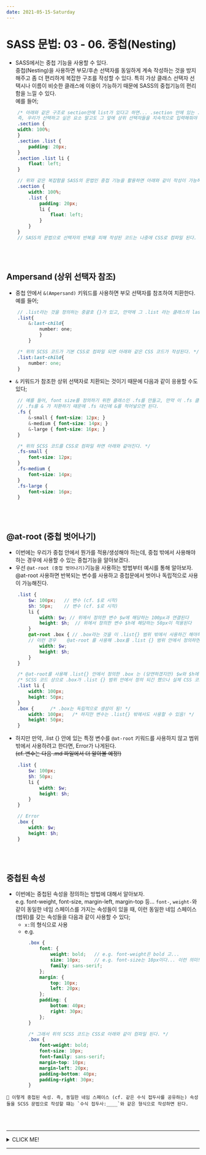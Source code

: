 ```yaml
---
date: 2021-05-15-Saturday
---
```


# SASS 문법: 03 - 06. 중첩(Nesting)
- SASS에서는 중첩 기능을 사용할 수 있다.   
중첩(Nesting)을 사용하면 부모/후손 선택자를 동일하게 계속 작성하는 것을 방지해주고 좀 더 편리하게 복잡한 구조를 작성할 수 있다. 특히 가상 클래스 선택자 선택시나 이름이 비슷한 클래스에 이용이 가능하기 때문에 SASS의 중첩기능의 편리함을 느낄 수 있다.   
예를 들어;
```css
	/* 아래와 같은 구조로 section안에 list가 있다고 하면... .section 안에 있는 .list를 선택하기 위해 부모 요소인 .section을 선택해야 하고, .list 안에 있는 li 태그를 선택하기 위해서는 또 .section과 .list를 입력해줘야 하는 번거로움이 있다. 
	즉, 우리가 선택하고 싶은 요소 말고도 그 앞에 상위 선택자들을 지속적으로 입력해줘야 하는 상황이다. */
	.section {
  	width: 100%;
	}
	.section .list {
		padding: 20px;
	}
	.section .list li {
		float: left;
	}
```
```scss
	// 위와 같은 복잡함을 SASS의 문법인 중첩 기능을 활용하면 아래와 같이 작성이 가능하다!
	.section {
		width: 100%;
		.list {
			padding: 20px;
			li {
				float: left;
			}
		}
	}
	// SASS의 문법으로 선택자의 반복을 피해 작성된 코드는 나중에 CSS로 컴파일 된다.
```

<br>
<br>

## Ampersand (상위 선택자 참조)
- 중첩 안에서 `&(Ampersand)` 키워드를 사용하면 부모 선택자를 참조하여 치환한다.   
예를 들어;
```scss
	// .list라는 것을 정의하는 중괄호 {}가 있고, 만약에 그 .list 라는 클래스의 last-child의 number를 one으로 적용하고 싶으면 아래와 같은 코드를 적을 수 있다.
	.list{
		&:last-child{
			number: one;
			}
		}
```
```css
	/* 위의 SCSS 코드가 기본 CSS로 컴파일 되면 아래와 같은 CSS 코드가 작성된다. */
	.list:last-child{
		number: one;
	}
```
- `&` 키워드가 참조한 상위 선택자로 치환되는 것이기 때문에 다음과 같이 응용할 수도 있다;
```scss
	// 예를 들어, font size를 정의하기 위한 클래스인 .fs를 만들고, 만약 이 .fs 클래스에 -small, -medium, -large라고 붙어있는 경우에 따라 font size를 각각 다르게 적용하고 싶다고 하면 아래와 같이 코드를 짤 수 있다.
	// .fs를 & 가 치환하기 때문에 .fs 대신에 &를 적어넣으면 된다.
	.fs {
		&-small { font-size: 12px; }
		&-medium { font-size: 14px; }
		&-large { font-size: 16px; }
	}
```
```css
	/* 위의 SCSS 코드를 CSS로 컴파일 하면 아래와 같아진다. */
	.fs-small {
		font-size: 12px;
	}
	.fs-medium {
		font-size: 14px;
	}
	.fs-large {
		font-size: 16px;
	}
```

<br>
<br>

## @at-root (중첩 벗어나기)
- 이번에는 우리가 중첩 안에서 뭔가를 적용/생성해야 하는데, 중첩 밖에서 사용해야 하는 경우에 사용할 수 있는 중첩기능을 알아보겠다.  
- 우선 `@at-root (중첩 벗어나기)`기능을 사용하는 방법부터 예시를 통해 알아보자.   
@at-root 사용하면 반복되는 변수를 사용하고 중첩문에서 벗어나 독립적으로 사용이 가능해진다. 
```scss
	.list {
		$w: 100px;   // 변수 (cf. $로 시작)
		$h: 50px;    // 변수 (cf. $로 시작)
		li {
			width: $w; // 위에서 정의한 변수 $w에 해당하는 100px과 연결된다 
			height: $h;  // 위에서 정의한 변수 $h에 해당하는 50px이 적용된다 
		}
		@at-root .box { // .box라는 것을 이 .list{} 범위 밖에서 사용하긴 해야하는데 $w, $h가 .list{} 범위 밖에서 .box 를 사용할 때 필요하다고 가정하면...
		// 이런 경우 	@at-root 를 사용해 .box를 .list {} 범위 안에서 정의하면 된다. 
			width: $w;
			height: $h;
		}
	}
```
```css 
	/* @at-root를 사용해 .list{} 안에서 정의한 .box 는 (당연하겠지만) $w와 $h에 입력된 값을 받게 된다. 이것은 변수의 유효범위가 적용됐기 때문이다. */
	/* SCSS 코드 상으로 .box가 .list {} 범위 안에서 정의 되긴 했으나 실제 CSS 코드로 컴파일 될 때는 아래와 같이 .list {} 범위 안이 아닌, 밖에 컴파일 된다; */
	.list li {
		width: 100px;
		height: 50px;
	}
	.box {      /* .box는 독립적으로 생성이 됨! */
		width: 100px;   /* 하지만 변수는 .list{} 밖에서도 사용할 수 있음! */
		height: 50px;
	}
```
- 하지만 만약, .list {} 안에 있는 특정 변수를 `@at-root` 키워드를 사용하지 않고 범위 밖에서 사용하려고 한다면, Error가 나게된다.   
~~(cf. 변수는 다음 .md 파일에서 더 알아볼 예정!)~~
```scss
	.list {
		$w: 100px;
		$h: 50px;
		li {
			width: $w;
			height: $h;
		}
	}

	// Error
	.box {
		width: $w;
		height: $h;
	}
```

<br>
<br>

## 중첩된 속성
- 이번에는 중첩된 속성을 정의하는 방법에 대해서 알아보자.   
e.g. font-weight, font-size, margin-left, margin-top 등... `font-`, `weight-`와 같이 동일한 네임 스페이스를 가지는 속성들이 있을 때, 이런 동일한 네임 스페이스(범위)를 갖는 속성들을 다음과 같이 사용할 수 있다;  		
	- `x:`의 형식으로 사용
	- e.g. 
```scss
		.box {
			font: {
				weight: bold;   // e.g. font-weight은 bold 고...
				size: 10px;     // e.g. font-size는 10px이다... 이런 의미! 
				family: sans-serif;
			};
			margin: {
				top: 10px;
				left: 20px;
			};
			padding: {
				bottom: 40px;
				right: 30px;
			};
		}
```
```css
		/* 그래서 위의 SCSS 코드는 CSS로 아래와 같이 컴파일 된다. */
		.box {
			font-weight: bold;
			font-size: 10px;
			font-family: sans-serif;
			margin-top: 10px;
			margin-left: 20px;
			padding-bottom: 40px;
			padding-right: 30px;
		}
```
	📌 이렇게 중첩된 속성. 즉, 동일한 네임 스페이스 (cf. 같은 수식 접두사를 공유하는) 속성들을 SCSS 문법으로 작성할 떄는 `수식 접두사:____`와 같은 형식으로 작성하면 된다. 

<br>
<br>

---

<details>
<summary>CLICK ME!</summary>

- cf.
	-	https://heropy.blog/2018/01/31/sass/
	- https://velog.io/@cash2cash/sassscss
	- https://velog.io/@yj6151122/CSS-Preprocessor-SASS
	- https://velog.io/@ylem76/SCSS-%EC%8B%A4%EC%8A%B5-%ED%99%98%EA%B2%BD-%EA%B0%96%EC%B6%94%EA%B8%B0

</details>

---